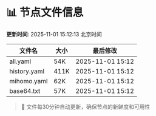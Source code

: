 # 📊 节点文件信息

**更新时间**: 2025-11-01 15:12:13 北京时间

| 文件名 | 大小 | 最后修改 |
|--------|------|----------|
| all.yaml | 54K | 2025-11-01 15:12 |
| history.yaml | 411K | 2025-11-01 15:12 |
| mihomo.yaml | 62K | 2025-11-01 15:12 |
| base64.txt | 57K | 2025-11-01 15:12 |

> 🔄 文件每30分钟自动更新，确保节点的新鲜度和可用性
